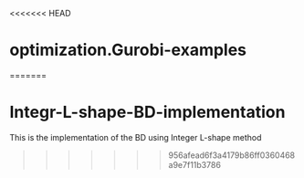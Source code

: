 <<<<<<< HEAD
# optimization.Gurobi-examples
=======
# Integr-L-shape-BD-implementation
This is the implementation of the BD using Integer L-shape method
>>>>>>> 956afead6f3a4179b86ff0360468a9e7f11b3786
